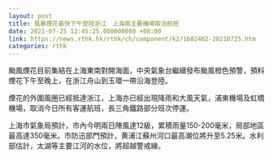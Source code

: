 ```yaml
---
layout: post
title: 風暴煙花最快下午登陸浙江　上海兩主要機場取消航班
date: 2021-07-25 12:45:25.000000000 +08:00
link: https://news.rthk.hk/rthk/ch/component/k2/1602462-20210725.htm
categories: rthk
---
```


颱風煙花目前集結在上海東南對開海面，中央氣象台繼續發布颱風橙色預警，預料煙花下午至晚上，在浙江舟山到玉環一帶沿海登陸。

煙花的外圍風圈已經抵達浙江，上海亦已經出現降雨和大風天氣，浦東機場及虹橋機場，取消今日所有客運航班，長三角鐵路部分班次停運。

上海市氣象局預計，市內今明兩日陣風達12級，累積雨量150-200毫米，局部地區最高達350毫米。市防迅部門預計，黄浦江蘇州河口最高潮位將升至5.25米。水利部估計，太湖等主要江河的水位，將超越警戒線。
